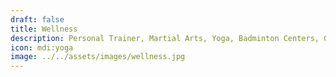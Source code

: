 ```yaml
---
draft: false
title: Wellness
description: Personal Trainer, Martial Arts, Yoga, Badminton Centers, Gyms and etc.
icon: mdi:yoga
image: ../../assets/images/wellness.jpg
---
```

